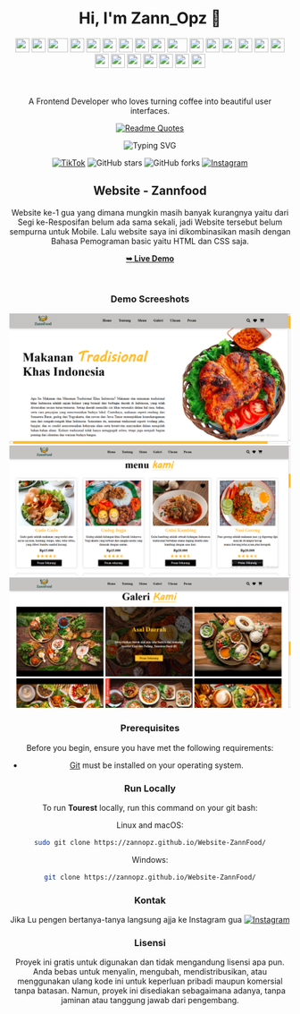 <div align="center">
<h1 align="center">Hi, I'm Zann_Opz 👋</h1>

<div align="">
  <div align="center">
    <img src="https://cultofthepartyparrot.com/parrots/hd/githubparrot.gif" width="25" height="25"/>
    <img src="https://cultofthepartyparrot.com/flags/hd/iranparrot.gif" width="25" height="25"/>
    <img src="https://cultofthepartyparrot.com/parrots/asyncparrot.gif" width="36" height="25"/>
    <img src="https://cultofthepartyparrot.com/parrots/hd/60fpsparrot.gif" width="25" height="25"/>
    <img src="https://cultofthepartyparrot.com/parrots/hd/jumpingparrot.gif" width="25" height="25"/>
    <img src="https://cultofthepartyparrot.com/parrots/hd/opensourceparrot.gif" width="25" height="25"/>
    <img src="https://cultofthepartyparrot.com/parrots/hd/dealwithitnowparrot.gif" width="25" height="25"/>
    <img src="https://cultofthepartyparrot.com/parrots/hd/hypnoparrotlight.gif" width="25" height="25"/>
    <img src="https://cultofthepartyparrot.com/parrots/databaseparrot.gif" width="25" height="25"/>
    <img src="https://cultofthepartyparrot.com/parrots/fixparrot.gif" width="36" height="25"/>
    <img src="https://cultofthepartyparrot.com/parrots/hd/laptop_parrot.gif" width="25" height="25"/>
    <img src="https://cultofthepartyparrot.com/parrots/hd/spinningparrot.gif" width="25" height="25"/>
    <img src="https://cultofthepartyparrot.com/parrots/hd/levitationparrot.gif" width="25" height="25"/>
    <img src="https://cultofthepartyparrot.com/parrots/hd/meldparrot.gif" width="25" height="25"/>
    <img src="https://cultofthepartyparrot.com/parrots/slomoparrot.gif" width="25" height="25"/>
    <img src="https://cultofthepartyparrot.com/parrots/hd/moonwalkingparrot.gif" width="25" height="25"/>
    <img src="https://cultofthepartyparrot.com/parrots/hd/stableparrot.gif" width="25" height="25"/>
    <img src="https://cultofthepartyparrot.com/parrots/hd/scienceparrot.gif" width="25" height="25"/>
    <img src="https://cultofthepartyparrot.com/parrots/hd/pirateparrot.gif" width="25" height="25"/>
    <img src="https://cultofthepartyparrot.com/parrots/hd/footballparrot.gif" width="25" height="25"/>
    <img src="https://cultofthepartyparrot.com/parrots/hd/illuminatiparrot.gif" width="25" height="25"/>
    <img src="https://cultofthepartyparrot.com/parrots/hd/hypnoparrotdark.gif" width="25" height="25"/>
    <img src="https://cultofthepartyparrot.com/parrots/hd/mustacheparrot.gif" width="25" height="25"/>
</div>
<br><br></center>
<p align="center">A Frontend Developer who loves turning coffee into beautiful user interfaces.</p>

<div align="center">
<a href="https://github.com/piyushsuthar/github-readme-quotes">
  <img src="https://quotes-github-readme.vercel.app/api?type=horizontal&theme=dark&quote=Ngoding%20Dulu,%20Jagonya%20Belakangan&author=ZannOpz&border=true&borderColor=00ff00" alt="Readme Quotes" />
</a>
</div>

<p align="center">
  <img src="https://readme-typing-svg.demolab.com?font=Fira+Code&size=20&pause=1000&center=true&vCenter=true&width=435&lines=Frontend+Developer;HTML+%7C+CSS+%7C+Javascript+Lover;Let's+build+cool+stuff+together!" alt="Typing SVG" />
</p>

  [![TikTok](https://img.shields.io/badge/TikTok-%40zannopz-000000?style=for-the-badge&logo=tiktok&logoColor=white)](https://www.tiktok.com/@zannopz?is_from_webapp=1&sender_device=pc)
  ![GitHub stars](https://img.shields.io/github/stars/codewithsadee/tourest?style=social)
  ![GitHub forks](https://img.shields.io/github/forks/codewithsadee/tourest?style=social)
[![Instagram](https://img.shields.io/badge/Instagram-%40zann__opz-E4405F?style=for-the-badge&logo=instagram&logoColor=white)](https://www.instagram.com/zann_opz/)


  <h2 align="center">Website - Zannfood</h2>

  Website ke-1 gua yang dimana mungkin masih banyak kurangnya yaitu dari Segi ke-Resposifan belum ada sama sekali, 
  jadi Website tersebut belum sempurna untuk Mobile.
  Lalu website saya ini dikombinasikan masih dengan Bahasa Pemograman basic yaitu HTML dan CSS saja.

  <a href="https://zannopz.github.io/Website-ZannFood/"><strong>➥ Live Demo</strong></a>

</div>

<br />

### Demo Screeshots

![Tourest Desktop Demo](./PNG/zannfood1.png "Desktop Demo")
![Tourest Desktop Demo](./PNG/zannfood2.png "Desktop Demo")
![Tourest Desktop Demo](./PNG/zannfood3.png "Desktop Demo")

### Prerequisites

Before you begin, ensure you have met the following requirements:

* [Git](https://git-scm.com/downloads "Download Git") must be installed on your operating system.

### Run Locally

To run **Tourest** locally, run this command on your git bash:

Linux and macOS:

```bash
sudo git clone https://zannopz.github.io/Website-ZannFood/
```

Windows:

```bash
git clone https://zannopz.github.io/Website-ZannFood/
```

### Kontak

Jika Lu pengen bertanya-tanya langsung ajja ke Instagram gua [![Instagram](https://img.shields.io/badge/Instagram-@zann__opz-E4405F?style=for-the-badge&logo=instagram&logoColor=white)](https://www.instagram.com/zann_opz/)


### Lisensi

Proyek ini gratis untuk digunakan dan tidak mengandung lisensi apa pun.
Anda bebas untuk menyalin, mengubah, mendistribusikan, atau menggunakan ulang kode ini untuk keperluan pribadi maupun komersial tanpa batasan. Namun, proyek ini disediakan sebagaimana adanya, tanpa jaminan atau tanggung jawab dari pengembang.



